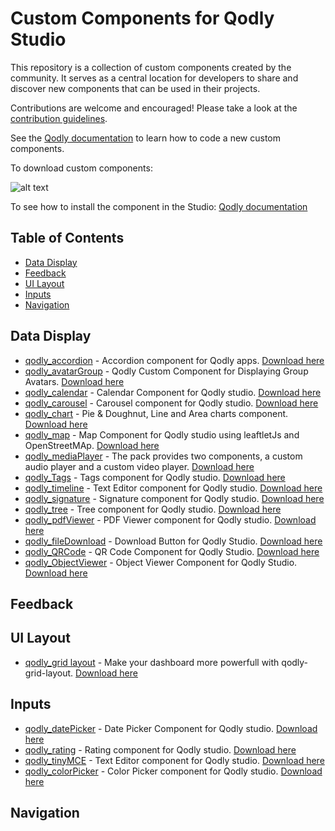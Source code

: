 # Custom Components for Qodly Studio

This repository is a collection of custom components created by the community. It serves as a central location for developers to share and discover new components that can be used in their projects.

Contributions are welcome and encouraged! Please take a look at the [contribution guidelines](CONTRIBUTING.md).

See the [Qodly documentation](https://developer.qodly.com/docs/customComponent/overview) to learn how to code a new custom components.

To download custom components:

![alt text](https://github.com/qodly/custom-components/blob/main/install%20component.gif)

To see how to install the component in the Studio: [Qodly documentation](https://developer.qodly.com/docs/studio/design-webforms/components/uploadCustomComponents)

## Table of Contents

- [Data Display](#data-display)
- [Feedback](#feedback)
- [UI Layout](#ui-layout)
- [Inputs](#inputs)
- [Navigation](#navigation)

## Data Display 

- [qodly_accordion](https://github.com/metayoub/qodly_accordion) - Accordion component for Qodly apps. [Download here](https://github.com/metayoub/qodly_accordion/releases)
- [qodly_avatarGroup](https://github.com/metayoub/Qoldy_avatarGroup) - Qodly Custom Component for Displaying Group Avatars. [Download here](https://github.com/metayoub/Qoldy_avatarGroup/releases)
- [qodly_calendar](https://github.com/TihounaNasrallah/qodly-calendar) - Calendar Component for Qodly studio. [Download here](https://github.com/TihounaNasrallah/qodly-calendar/releases)
- [qodly_carousel](https://github.com/metayoub/qodly-carousel) - Carousel component for Qodly studio. [Download here](https://github.com/metayoub/qodly-carousel/releases)
- [qodly_chart](https://github.com/metayoub/qodly_chart) - Pie & Doughnut, Line and Area charts component. [Download here](https://github.com/metayoub/qodly_chart/releases)
- [qodly_map](https://github.com/rihab-ze/qodly_map) - Map Component for Qodly studio using leaftletJs and OpenStreetMAp. [Download here](https://github.com/rihab-ze/qodly_map/releases)
- [qodly_mediaPlayer](https://github.com/b-fadwa/audio-player) - The pack provides two components, a custom audio player and a custom video player. [Download here](https://github.com/b-fadwa/audio-player/releases)
- [qodly_Tags](https://github.com/AyaBengherifa/Qodly_Tags) - Tags component for Qodly studio. [Download here](https://github.com/AyaBengherifa/Qodly_Tags/releases)
- [qodly_timeline](https://github.com/AyaBengherifa/Qodly_timeline) - Text Editor component for Qodly studio. [Download here](https://github.com/AyaBengherifa/Qodly_timeline/releases)
- [qodly_signature](https://github.com/metayoub/qodly_signature) - Signature component for Qodly studio. [Download here](https://github.com/metayoub/qodly_signature/releases)
- [qodly_tree](https://github.com/rihab-ze/qodly_treeView) - Tree component for Qodly studio. [Download here](https://github.com/rihab-ze/qodly_treeView/releases)
- [qodly_pdfViewer](https://github.com/AyaBengherifa/Qodly-pdfViewer) - PDF Viewer component for Qodly studio. [Download here](https://github.com/AyaBengherifa/Qodly-pdfViewer/releases)
- [qodly_fileDownload](https://github.com/b-fadwa/Qodly-file-download) - Download Button for Qodly Studio. [Download here](https://github.com/b-fadwa/Qodly-file-download/releases)
- [qodly_QRCode](https://github.com/almostafanahas/qodly-Code-QR) - QR Code Component for Qodly Studio. [Download here](https://github.com/almostafanahas/qodly-Code-QR/releases)
- [qodly_ObjectViewer](https://github.com/b-fadwa/Qodly-object-viewer) - Object Viewer Component for Qodly Studio. [Download here](https://github.com/b-fadwa/Qodly-object-viewer/releases)

## Feedback

## UI Layout
- [qodly_grid layout](https://github.com/metayoub/qodly-grid-layout) - Make your dashboard more powerfull with qodly-grid-layout. [Download here](https://github.com/metayoub/qodly-grid-layout/releases)

## Inputs

- [qodly_datePicker](https://github.com/rihab-ze/qodly_datePicker) - Date Picker Component for Qodly studio. [Download here](https://github.com/rihab-ze/qodly_datePicker/releases)
- [qodly_rating](https://github.com/metayoub/qoldy_rating) - Rating component for Qodly studio. [Download here](https://github.com/metayoub/qoldy_rating/releases)
- [qodly_tinyMCE](https://github.com/metayoub/Qodly_TinyMCE) - Text Editor component for Qodly studio. [Download here](https://github.com/metayoub/Qodly_TinyMCE/releases)
- [qodly_colorPicker](https://github.com/metayoub/qodly_color_input) - Color Picker component for Qodly studio. [Download here](https://github.com/metayoub/qodly_color_input/releases)

## Navigation

